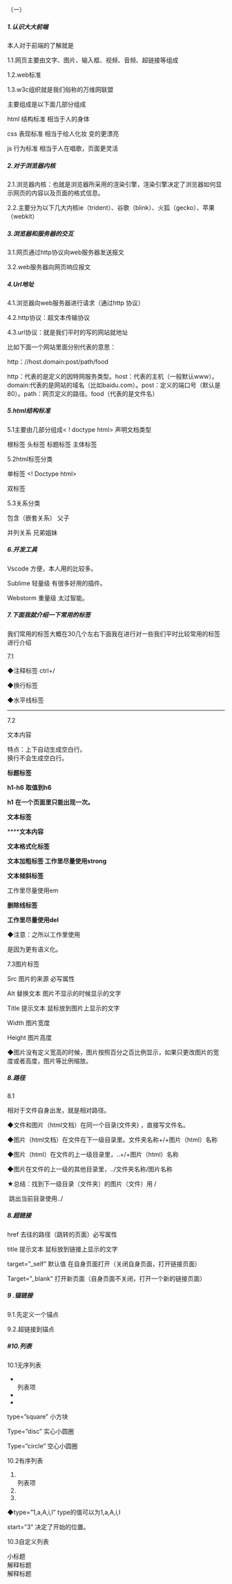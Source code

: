 

（一）
##### 1.认识大大前端

本人对于前端的了解就是

1.1.网页主要由文字、图片、输入框、视频、音频、超链接等组成

1.2.web标准

1.3.w3c组织就是我们俗称的万维网联盟

主要组成是以下面几部分组成

html 结构标准 相当于人的身体

css 表现标准 相当于给人化妆 变的更漂亮

js 行为标准 相当于人在唱歌，页面更灵活

##### 2.对于浏览器内核

2.1.浏览器内核：也就是浏览器所采用的渲染引擎，渲染引擎决定了浏览器如何显示网页的内容以及页面的格式信息。

2.2.主要分为以下几大内核ie（trident）、谷歌（blink）、火狐（gecko）、苹果（webkit）

##### 3.浏览器和服务器的交互

3.1.网页通过http协议向web服务器发送报文

3.2.web服务器向网页响应报文

##### 4.Url地址

4.1.浏览器向web服务器进行请求（通过http 协议）

4.2.http协议：超文本传输协议

4.3.url协议：就是我们平时的写的网站就地址

比如下面一个网站里面分别代表的意思：

http：//host.domain:post/path/food

http：代表的是定义的因特网服务类型。host：代表的主机（一般默认www）。domain:代表的是网站的域名（比如baidu.com）。post：定义的端口号（默认是80）。path：网页定义的路径。food（代表的是文件名）

##### 5.html结构标准

5.1主要由几部分组成< ! doctype html>    声明文档类型

<html>           根标签

  <head>           头标签

<title></title>       标题标签

</head>

<body>             主体标签

</body>

</html>

5.2html标签分类

单标签   <! Doctype html>

双标签  <html></html>  <head></head>  <title></title>

5.3关系分类

  包含（嵌套关系） <head><title></title></head>     父子

  并列关系      <head></head><body></body>     兄弟姐妹

##### 6.开发工具

Vscode  方便，本人用的比较多。

Sublime   轻量级    有很多好用的插件。

Webstorm  重量级    太过智能。

##### 7.下面我就介绍一下常用的标签

我们常用的标签大概在30几个左右下面我在进行对一些我们平时比较常用的标签进行介绍

7.1

◆注释标签    ctrl+/

◆换行标签   <br />

◆水平线标签  <hr />

7.2

<p>文本内容<p>

特点：上下自动生成空白行。<br>换行不会生成空白行。

**标题标签**

**h1-h6**  **取值到h6**

**h1** **在一个页面里只能出现一次。**

**文本标签**

**<font>****文本内容</font>**

**文本格式化标签**

 **文本加粗标签  <strong></strong>  <b></b>**  **工作里尽量使用strong**

**文本倾斜标签**

<em></em>     <i></i>     工作里尽量使用em

 

**删除线标签**

**<del></del>     <s></s>**   **工作里尽量使用del**

◆注意：之所以工作里使用<strong></strong> <em></em> <del></del>

<ins></ins>  是因为更有语义化。

7.3图片标签

Src    图片的来源   必写属性

Alt    替换文本    图片不显示的时候显示的文字

Title   提示文本    鼠标放到图片上显示的文字

Width  图片宽度

Height  图片高度

◆图片没有定义宽高的时候，图片按照百分之百比例显示，如果只更改图片的宽度或者高度，图片等比例缩放。

##### 8.路径

8.1

相对于文件自身出发，就是相对路径。

◆文件和图片（html文档）在同一个目录(文件夹) ，直接写文件名。

◆图片（html文档）在文件在下一级目录里。文件夹名称+/+图片（html）名称

◆图片（html）在文件的上一级目录里，..+/+图片（html）名称

◆图片在文件的上一级的其他目录里，../文件夹名称/图片名称

★总结：找到下一级目录（文件夹）的图片（文件）用 /

​        跳出当前目录使用../

##### 8.超链接

href   去往的路径（跳转的页面）必写属性

title    提示文本   鼠标放到链接上显示的文字

target=”_self”    默认值    在自身页面打开（关闭自身页面，打开链接页面）  

Target=”_blank”   打开新页面（自身页面不关闭，打开一个新的链接页面）

##### 9 .锚链接

9.1.先定义一个锚点

9.2.超链接到锚点

##### #10.列表

10.1无序列表

<ul>

<li></li>    列表项

<li></li>

<li></li>

</ul>

type=”square”      小方块

Type=”disc”       实心小圆圈

Type=”circle”      空心小圆圈

10.2有序列表

<ol>

<li></li>    列表项

<li></li>

<li></li>

 

</ol>

◆type=”1,a,A,i,I” type的值可以为1,a,A,i,I

start=”3”  决定了开始的位置。

10.3自定义列表

<dl>

 <dt></dt>    小标题

 <dd></dd>   解释标题

 <dd></dd>   解释标题

</dl>

## 







